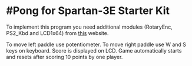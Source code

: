 #Pong for Spartan-3E Starter Kit
====================

To implement this program you need additional modules (RotaryEnc, PS2_Kbd and LCD1x64) from [this](http://www.zsk.ict.pwr.wroc.pl/zsk_ftp/fpga/) website.

To move left paddle use potentiometer.
To move right paddle use W and S keys on keyboard.
Score is displayed on LCD.
Game automatically starts and resets after scoring 10 points by one player.